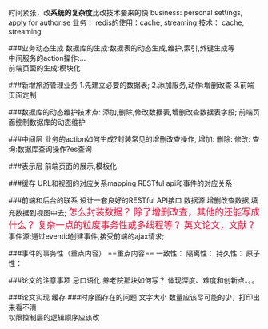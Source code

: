 时间紧张，改**系统的复杂度**比改技术要来的快
business: personal settings, apply for authorise
业务：
    redis的使用：cache, streaming
技术：
    cache, streaming
    
###业务动态生成
数据库的生成:数据表的动态生成,维护,索引,外键生成等\
中间服务的action操作:...\
前端页面的生成:模块化


###新增旅游管理业务
1.先建立必要的数据表;
2.添加服务,动作:增删改查
3.前端页面定制

###数据库的动态维护技术点:
添加,删除,修改数据表,增删改查数据表字段;
前端页面控制数据库的动态维护

###中间层
业务的action如何生成?封装常见的增删改查操作,
增加:
删除:
修改:
查询:数据库查询操作?es查询

###表示层
前端页面的展示,模板化

###缓存
URL和视图的对应关系mapping
RESTful api和事件的对应关系

###前端和后台的联系
设计一套良好的RESTful API接口
数据源:增删改查数据,填充数据到视图中去;
<font color=#DC143C size=4 face="黑体">怎么封装数据？
除了增删改查，其他的还能写成什么？
复杂一点的粒度事务性或多线程等？
英文论文，文献？
</font>
事件源:通过eventid创建事件,接受前端的ajax请求;

###事件的事务性（重点内容）
==重点内容==
一致性：
隔离性：
持久性：
原子性：


###论文的注意事项
    忌口语化
    养老院那块如何写？
    体现深度、难度和创新点。。。
    
###论文实现
    缓存
###时序图存在的问题
    文字大小
    数量应该尽可能的少，打印出来看不清    
    权限控制层的逻辑顺序应该改
    